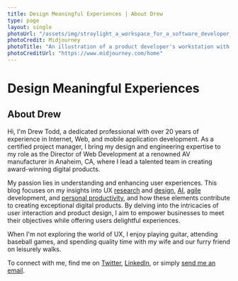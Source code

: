 ```yaml
---
title: Design Meaningful Experiences | About Drew
type: page
layout: single
photoUrl: "/assets/img/straylight_a_workspace_for_a_software_developer_with_a_macbook__3.png"
photoCredit: Midjourney
photoTitle: "An illustration of a product developer's workstation with lamp, display, and lots of post-it notes"
photoCreditUrl: "https://www.midjourney.com/home"
---
```

# Design Meaningful Experiences
## About Drew

Hi, I'm Drew Todd, a dedicated professional with over 20 years of experience in Internet, Web, and mobile application development. As a certified project manager, I bring my design and engineering expertise to my role as the Director of Web Development at a renowned AV manufacturer in Anaheim, CA, where I lead a talented team in creating award-winning digital products.

My passion lies in understanding and enhancing user experiences. This blog focuses on my insights into UX [research][9] and [design][10], [AI][11], [agile][12] development, and [personal productivity][13], and how these elements contribute to creating exceptional digital products. By delving into the intricacies of user interaction and product design, I aim to empower businesses to meet their objectives while offering users delightful experiences.

When I'm not exploring the world of UX, I enjoy playing guitar, attending baseball games, and spending quality time with my wife and our furry friend on leisurely walks.

To connect with me, find me on [Twitter][6], [LinkedIn][7], or simply [send me an email][8].

[1]: http://www.extron.com/ "Extron Electronics"
[2]: http://www.extron.com/company/article.aspx?id=stellarserviceawardspr "Extron Wins Industry Awards for Exceptional Training, Web site, and Product Demos"
[3]: http://www.extron.com/company/article.aspx?id=NSCAAwards06 "Extron Receives Two Awards at NSCA"
[4]: http://www.avnetwork.com/latest/0013/which-av-manufacturers-and-distributors-provide-the-best-customer-training-and-support/92766 "Which AV Manufacturers and Distributors Provide the Best Customer Training and Support?"
[5]: http://www.ravepubs.com/rave-announces-winners-2014-readers-choice-awards/ "rAVe Announces Winners of our 2014 Reader’s Choice Awards"
[6]: http://twitter.com/drwtod "@drwtod"
[7]: http://www.linkedin.com/in/andrewtodd "Andrew Todd on LinkedIn"
[8]: mailto:drew@drwtod.com "drew@drwtod.com"
[9]: /tags/research "Articles tagged #research"
[10]: /tags/design "Articles tagged #design"
[11]: /tags/ai "Articles tagged #ai"
[12]: /tags/agile "Articles tagged #agile"
[13]: /tags/productivity "Articles tagged #productivity"